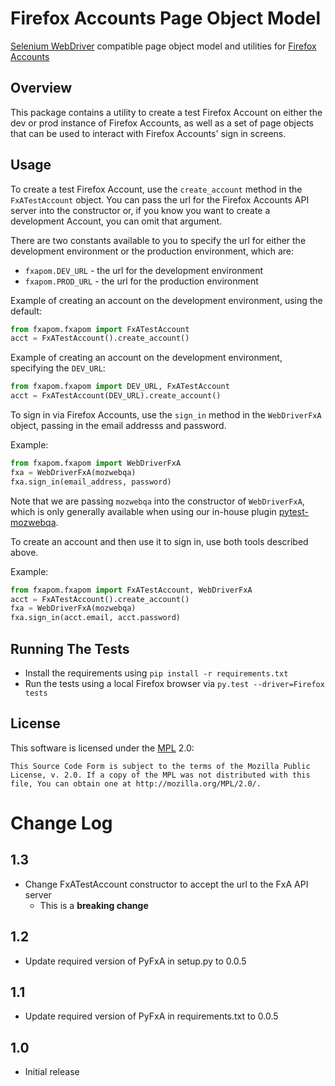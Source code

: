 Firefox Accounts Page Object Model
==================================
[Selenium WebDriver][webdriver] compatible page object model and utilities for [Firefox Accounts][FxA]

[FxA]: https://accounts.firefox.com
[webdriver]: http://docs.seleniumhq.org/docs/03_webdriver.jsp

Overview
-------------
This package contains a utility to create a test Firefox Account on either the dev or prod instance of Firefox Accounts,
as well as a set of page objects that can be used to interact with Firefox Accounts' sign in screens.

Usage
-----
To create a test Firefox Account, use the `create_account` method in the `FxATestAccount` object.
You can pass the url for the Firefox Accounts API server into the constructor
or, if you know you want to create a development Account, you can omit that argument.

There are two constants available to you to specify the url for either the development environment
or the production environment, which are:
- `fxapom.DEV_URL` - the url for the development environment
- `fxapom.PROD_URL` - the url for the production environment

Example of creating an account on the development environment, using the default:
```python
from fxapom.fxapom import FxATestAccount
acct = FxATestAccount().create_account()
```

Example of creating an account on the development environment, specifying the `DEV_URL`:
```python
from fxapom.fxapom import DEV_URL, FxATestAccount
acct = FxATestAccount(DEV_URL).create_account()
```

To sign in via Firefox Accounts, use the `sign_in` method in the `WebDriverFxA` object,
passing in the email addresss and password.

Example:
```python
from fxapom.fxapom import WebDriverFxA
fxa = WebDriverFxA(mozwebqa)
fxa.sign_in(email_address, password)
```

Note that we are passing `mozwebqa` into the constructor of `WebDriverFxA`, which is only
generally available when using our in-house plugin [pytest-mozwebqa][plugin].

[plugin]: https://github.com/mozilla/pytest-mozwebqa

To create an account and then use it to sign in, use both tools described above.

Example:
```python
from fxapom.fxapom import FxATestAccount, WebDriverFxA
acct = FxATestAccount().create_account()
fxa = WebDriverFxA(mozwebqa)
fxa.sign_in(acct.email, acct.password)
```

Running The Tests
-----------------
* Install the requirements using `pip install -r requirements.txt`
* Run the tests using a local Firefox browser via `py.test --driver=Firefox tests`

License
-------
This software is licensed under the [MPL](http://www.mozilla.org/MPL/2.0/) 2.0:

    This Source Code Form is subject to the terms of the Mozilla Public
    License, v. 2.0. If a copy of the MPL was not distributed with this
    file, You can obtain one at http://mozilla.org/MPL/2.0/.

Change Log
==========

1.3
---
* Change FxATestAccount constructor to accept the url to the FxA API server
  * This is a **breaking change**

1.2
---
* Update required version of PyFxA in setup.py to 0.0.5

1.1
---
* Update required version of PyFxA in requirements.txt to 0.0.5

1.0
---
* Initial release
